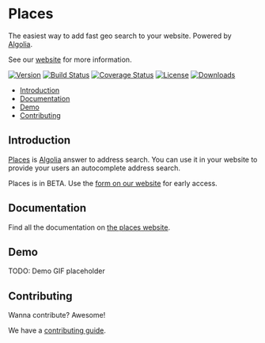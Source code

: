 # Places

The easiest way to add fast geo search to your website. Powered by [Algolia][algolia-website].

See our [website][places-website] for more information.

[![Version][version-svg]][package-url] [![Build Status][travis-svg]][travis-url] [![Coverage Status][coveralls-svg]][coveralls-url] [![License][license-image]][license-url] [![Downloads][downloads-image]][downloads-url]

<!-- START doctoc generated TOC please keep comment here to allow auto update -->
<!-- DON'T EDIT THIS SECTION, INSTEAD RE-RUN doctoc TO UPDATE -->


- [Introduction](#introduction)
- [Documentation](#documentation)
- [Demo](#demo)
- [Contributing](#contributing)

<!-- END doctoc generated TOC please keep comment here to allow auto update -->

## Introduction

[Places][places-website] is [Algolia][algolia-website] answer to address search. You can use it in your website to provide your users
an autocomplete address search.

Places is in BETA. Use the [form on our website][places-website] for early access.

## Documentation

Find all the documentation on [the places website][places-website].

## Demo

TODO: Demo GIF placeholder

## Contributing

Wanna contribute? Awesome!

We have a [contributing guide][contributing].

[version-svg]: https://img.shields.io/npm/v/places.js.svg?style=flat-square
[package-url]: https://npmjs.org/package/places.js
[travis-svg]: https://img.shields.io/travis/algolia/places/master.svg?style=flat-square
[travis-url]: https://travis-ci.org/algolia/places
[coveralls-svg]: https://img.shields.io/coveralls/algolia/places/master.svg?style=flat-square
[coveralls-url]: https://coveralls.io/github/algolia/places?branch=docs%2Fbadges
[license-image]: http://img.shields.io/badge/license-MIT-green.svg?style=flat-square
[license-url]: LICENSE
[downloads-image]: https://img.shields.io/npm/dm/places.js.svg?style=flat-square
[downloads-url]: http://npm-stat.com/charts.html?package=places.js
[places-website]: https://community.algolia.com/places/?utm_medium=social-owned&utm_source=GitHub&utm_campaign=places%20repository
[algolia-website]: https://www.algolia.com/?utm_medium=social-owned&utm_source=GitHub&utm_campaign=places%20repository
[places-docs]: https://community.algolia.com/places/documentation/?utm_medium=social-owned&utm_source=GitHub&utm_campaign=places%20repository
[contributing]: CONTRIBUTING.md
